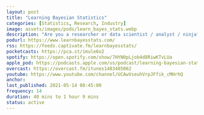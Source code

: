 ```yaml
---
layout: post
title: "Learning Bayesian Statistics"
categories: [Statistics, Research, Industry]
image: assets/images/pods/learn_bayes_stats.webp
description: "Are you a researcher or data scientist / analyst / ninja? Do you want to learn Bayesian inference, stay up to date or simply want to understand what Bayesian inference is?<br><br>Then this podcast is for you! You'll hear from researchers and practitioners of all fields about how they use Bayesian statistics, and how in turn YOU can apply these methods in your modeling workflow.<br><br>When I started learning Bayesian methods, I really wished there were a podcast out there that could introduce me to the methods, the projects and the people who make all that possible.<br><br>So I created \"Learning Bayesian Statistics\", where you'll get to hear how Bayesian statistics are used to detect black matter in outer space, forecast elections or understand how diseases spread and can ultimately be stopped.<br><br>But this show is not only about successes -- it's also about failures, because that's how we learn best. So you'll often hear the guests talking about what didn't work in their projects, why, and how they overcame these challenges. Because, in the end, we're all lifelong learners!<br><br>So, whether you want to learn Bayesian statistics or hear about the latest libraries, books and applications, this podcast is for you -- just subscribe! You can also support the show and <a href=\"https://www.patreon.com/learnbayesstats\">unlock exclusive Bayesian swag on Patreon</a>!"
podurl: https://www.learnbayesstats.com/
rss: https://feeds.captivate.fm/learnbayesstats/
pocketcasts: https://pca.st/imule6o2
spotify: https://open.spotify.com/show/7HYN0pLjob4d8RiwKTvLUa
apple_pod: https://podcasts.apple.com/us/podcast/learning-bayesian-statistics/id1483485062
overcast: https://overcast.fm/itunes1483485062
youtube: https://www.youtube.com/channel/UCAwVseuhVrpJFfik_cMHrhQ
anchor:
last_published: 2021-05-14 08:45:00
frequency: 14
duration: 40 mins to 1 hour 9 mins
status: active
---
```

